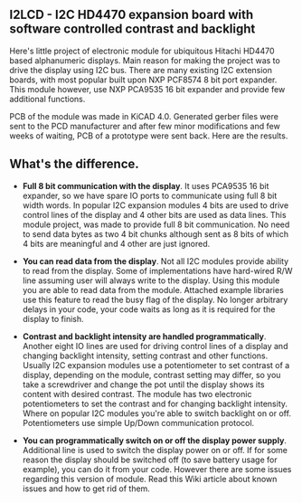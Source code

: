 ## I2LCD - I2C HD4470 expansion board with software controlled contrast and backlight

Here's little project of electronic module for ubiquitous Hitachi HD4470 based
alphanumeric displays. Main reason for making the project was to drive the
display using I2C bus. There are many existing I2C extension boards, with most popular
built upon NXP PCF8574 8 bit port expander. This module however, use NXP PCA9535 16 bit expander and 
provide few additional functions.

PCB of the module was made in KiCAD 4.0. Generated gerber
files were sent to the PCD manufacturer and after few minor modifications and
few weeks of waiting, PCB of a prototype were sent back. Here are the results.

## What's the difference.

- **Full 8 bit communication with the display**.
  It uses PCA9535 16 bit expander, so we have spare IO ports to
communicate using full 8 bit width words. In popular I2C expansion modules
4 bits are used to drive control lines of the display and 4 other bits are used
as data lines. This module project, was made to provide full 8 bit communication.
No need to send data bytes as two 4 bit chunks although sent as 8 bits of which
4 bits are meaningful and 4 other are just ignored.

- **You can read data from the display**.
  Not all I2C modules provide ability to read from the display. Some of
implementations have hard-wired R/W line assuming user will always write to the
display. Using this module you are able to read data from the module. Attached example
libraries use this feature to read the busy flag of the display. No longer
arbitrary delays in your code, your code waits as long as it is required for the
display to finish.

- **Contrast and backlight intensity are handled programmatically**.
  Another eight IO lines are used for driving control lines of a display and
changing backlight intensity, setting contrast and other functions.
Usually I2C expansion modules use a potentiometer to set contrast of a
display, depending on the module, contrast setting may differ, so you take
a screwdriver and change the pot until the display shows its content with
desired contrast. The module has two electronic potentiometers to set
the contrast and for changing backlight intensity. Where on popular I2C
modules you're able to switch backlight on or off. Potentiometers use simple
Up/Down communication protocol.


- **You can programmatically switch on or off the display power supply**.
Additional line is used to switch the display power on or off. If for some reason
the display should be switched off (to save battery usage for example), you can
do it from your code. However there are some issues regarding this version of
module. Read this Wiki article about known issues and how to get rid of them.


